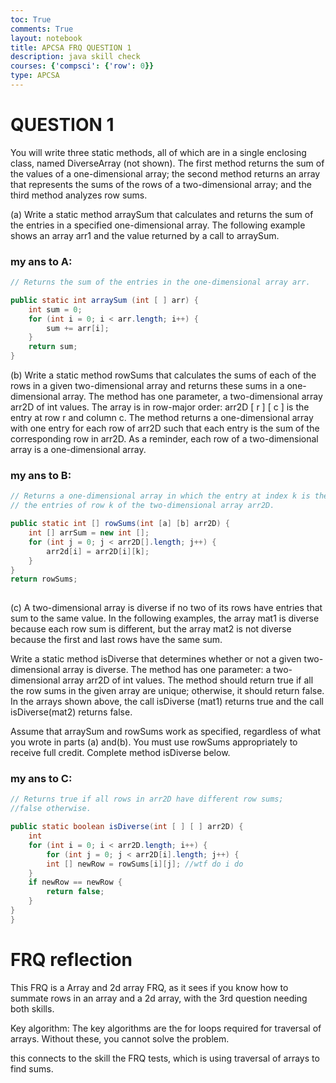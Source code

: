 ```yaml
---
toc: True
comments: True
layout: notebook
title: APCSA FRQ QUESTION 1
description: java skill check
courses: {'compsci': {'row': 0}}
type: APCSA
---
```


# QUESTION 1

You will write three static methods, all of which are in a single enclosing class, named DiverseArray (not shown). The first method returns the sum of the values of a one-dimensional array; the second method returns an array that represents the sums of the rows of a two-dimensional array; and the third method analyzes row sums.


(a) Write a static method arraySum that calculates and returns the sum of the entries in a specified one-dimensional array. The following example shows an array arr1 and the value returned by a call to arraySum.

### my ans to A:


```java
// Returns the sum of the entries in the one-dimensional array arr.

public static int arraySum (int [ ] arr) {
    int sum = 0;
    for (int i = 0; i < arr.length; i++) {
        sum += arr[i];
    }
    return sum;
}

```

(b) Write a static method rowSums that calculates the sums of each of the rows in a given two-dimensional array and returns these sums in a one-dimensional array. The method has one parameter, a two-dimensional array arr2D of int values. The array is in row-major order: arr2D [ r ] [ c ] is the entry at row r and column c. The method returns a one-dimensional array with one entry for each row of arr2D such that each entry is the sum of the corresponding row in arr2D. As a reminder, each row of a two-dimensional array is a one-dimensional array.

### my ans to B:


```java
// Returns a one-dimensional array in which the entry at index k is the sum of
// the entries of row k of the two-dimensional array arr2D.

public static int [] rowSums(int [a] [b] arr2D) {
    int [] arrSum = new int [];
    for (int j = 0; j < arr2D[].length; j++) {
        arr2d[i] = arr2D[i][k];
    } 
}
return rowSums;
    

```

(c) A two-dimensional array is diverse if no two of its rows have entries that sum to the same value. In the following examples, the array mat1 is diverse because each row sum is different, but the array mat2 is not diverse because the first and last rows have the same sum.

Write a static method isDiverse that determines whether or not a given two-dimensional array is diverse. The method has one parameter: a two-dimensional array arr2D of int values. The method should return true if all the row sums in the given array are unique; otherwise, it should return false. In the arrays shown above, the call isDiverse (mat1) returns true and the call isDiverse(mat2) returns false.

Assume that arraySum and rowSums work as specified, regardless of what you wrote in parts (a) and(b). You must use rowSums appropriately to receive full credit.
Complete method isDiverse below.

### my ans to C:


```java
// Returns true if all rows in arr2D have different row sums;
//false otherwise.

public static boolean isDiverse(int [ ] [ ] arr2D) {
    int 
    for (int i = 0; i < arr2D.length; i++) {
        for (int j = 0; j < arr2D[i].length; j++) {
        int [] newRow = rowSums[i][j]; //wtf do i do  
    }
    if newRow == newRow {
        return false;
    }
}
}
```

# FRQ reflection

This FRQ is a Array and 2d array FRQ, as it sees if you know how to summate rows in an array and a 2d array, with the 3rd question needing both skills.

Key algorithm: The key algorithms are the for loops required for traversal of arrays. Without these, you cannot solve the problem.

this connects to the skill the FRQ tests, which is using traversal of arrays to find sums. 
